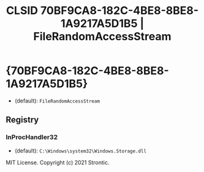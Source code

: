 ﻿---
title: "CLSID 70BF9CA8-182C-4BE8-8BE8-1A9217A5D1B5 | FileRandomAccessStream"
excerpt: What is COM-Object CLSID 70BF9CA8-182C-4BE8-8BE8-1A9217A5D1B5?
---

# {70BF9CA8-182C-4BE8-8BE8-1A9217A5D1B5}

* (default): `FileRandomAccessStream`

## Registry


### InProcHandler32

* (default): `C:\Windows\system32\Windows.Storage.dll`

MIT License. Copyright (c) 2021 Strontic.


